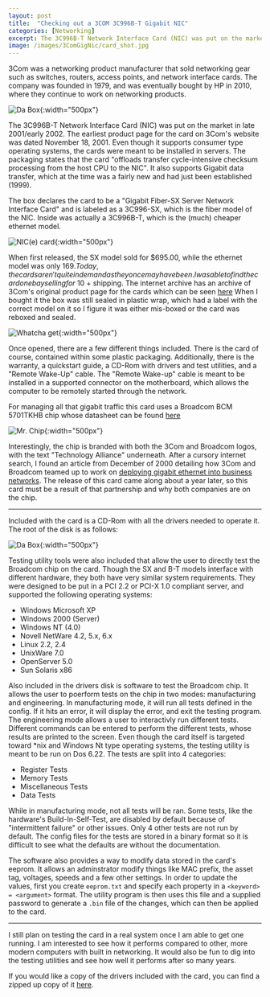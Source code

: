 ```yaml
---
layout: post
title:	"Checking out a 3COM 3C996B-T Gigabit NIC"
categories: [Networking]
excerpt: The 3C996B-T Network Interface Card (NIC) was put on the market in late 2001/early 2002.  This article takes a look at the card and explores it's capabilities.
image: /images/3ComGigNic/card_shot.jpg
---
```


3Com was a networking product manufacturer that sold networking gear such as switches, routers, access points, and network interface cards.
The company was founded in 1979, and was eventually bought by HP in 2010, where they continue to work on networking products.

![Da Box](/images/3ComGigNic/the_box.jpg){:width="500px"}

The 3C996B-T Network Interface Card (NIC) was put on the market in late 2001/early 2002.
The earliest product page for the card on 3Com's website  was dated November 18, 2001.
Even though it supports consumer type operating systems, the cards were meant to be installed in servers.
The packaging states that the card "offloads transfer cycle-intensive checksum processing from the host CPU to the NIC".
It also supports Gigabit data transfer, which at the time was a fairly new and had just been established (1999).

The box declares the card to be a "Gigabit Fiber-SX Server Network Interface Card" and is labeled as a 3C996-SX, which is the fiber model of the NIC.
Inside was actually a 3C996B-T, which is the (much) cheaper ethernet model.

![NIC(e) card](/images/3ComGigNic/card_shot.jpg){:width="500px"}

When first released, the SX model sold for $695.00, while the ethernet model was only $169.
Today, the cards aren't quite in demand as they once may have been.
I was able to find the card on ebay selling for ~$10 + shipping.
The internet archive has an archive of 3Com's original product page for the cards which can be seen [here][1]
When I bought it the box was still sealed in plastic wrap, which had a label with the correct model on it so I figure it was either mis-boxed or the card was reboxed and sealed.

![Whatcha get](/images/3ComGigNic/box_contents.jpg){:width="500px"}

Once opened, there are a few different things included.
There is the card of course, contained within some plastic packaging.
Additionally, there is the warranty, a quickstart guide, a CD-Rom with drivers and test utilities, and a "Remote Wake-Up" cable.
The "Remote Wake-up" cable is meant to be installed in a supported connector on the motherboard, which allows the computer to be remotely started through the network.

For managing all that gigabit traffic this card uses a Broadcom BCM 5701TKHB chip whose datasheet can be found [here][2]

![Mr. Chip](/images/3ComGigNic/chip_shot.jpg){:width="500px"}

Interestingly, the chip is branded with both the 3Com and Broadcom logos, with the text "Technology Alliance" underneath.
After a cursory internet search, I found an article from December of 2000 detailing how 3Com and Broadcom teamed up to work on [deploying gigabit ethernet into business networks][3].
The release of this card came along about a year later, so this card must be a result of that partnership and why both companies are on the chip.

---

Included with the card is a CD-Rom with all the drivers needed to operate it.
The root of the disk is as follows:

![Da Box](/images/3ComGigNic/cd_dir.JPG){:width="500px"}

Testing utility tools were also included that allow the user to directly test the Broadcom chip on the card.
Though the SX and B-T models interface with different hardware, they both have very similar system requirements.
They were designed to be put in a PCI 2.2 or PCI-X 1.0 compliant server, and supported the following operating systems:

* Windows Microsoft XP
* Windows 2000 (Server)
* Windows NT (4.0)
* Novell NetWare 4.2, 5.x, 6.x
* Linux 2.2, 2.4
* UnixWare 7.0
* OpenServer 5.0
* Sun Solaris x86

Also included in the drivers disk is software to test the Broadcom chip.
It allows the user to poerform tests on the chip in two modes: manufacturing and engineering.
In manufacturing mode, it will run all tests defined in the config.
If it hits an error, it will display the error, and exit the testing program.
The engineering mode allows a user to interactivly run different tests.
Different commands can be entered to perform the different tests, whose results are printed to the screen.
Even though the card itself is targeted toward *nix and Windows Nt type operating systems, the testing utility is meant to be run on Dos 6.22.
The tests are split into 4 categories:

* Register Tests
* Memory Tests
* Miscellaneous Tests
* Data Tests

While in manufacturing mode, not all tests will be ran.
Some tests, like the hardware's Build-In-Self-Test, are disabled by default because of "intermittent failure" or other issues.
Only 4 other tests are not run by default.
The config files for the tests are stored in a binary format so it is difficult to see what the defaults are without the documentation.

The software also provides a way to modify data stored in the card's eeprom.
It allows an adminstrator modify things like MAC prefix, the asset tag, voltages, speeds and a few other settings.
In order to update the values, first you create `eeprom.txt` and specify each property in a `<keyword> = <argument>` format.
The utility program is then uses this file and a supplied password to generate a `.bin` file of the changes, which can then be applied to the card.

---

I still plan on testing the card in a real system once I am able to get one running.
I am interested to see how it performs compared to other, more modern computers with built in networking.
It would also be fun to dig into the testing utilities and see how well it performs after so many years.

If you would like a copy of the drivers included with the card, you can find a zipped up copy of it [here](/files/3ComGigNic/3C996B_T_drivers.zip).

[1]: https://web.archive.org/web/20020917225824/http://www.3com.com/products/en_US/prodlist.jsp?tab=cat&pathtype=purchase&cat=19&selcat=Network+Interface+Cards&family=110
[2]: https://pdf1.alldatasheet.com/datasheet-pdf/view/92603/BOARDCOM/BCM5701.html
[3]: https://www.edn.com/electronics-news/4342691/Broadcom-3Com-Unite-To-Deploy-Gigabit-Ethernet